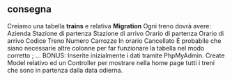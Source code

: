 ## consegna 

Creiamo una tabella **trains** e relativa **Migration**
Ogni treno dovrà avere:
Azienda
Stazione di partenza
Stazione di arrivo
Orario di partenza
Orario di arrivo
Codice Treno
Numero Carrozze
In orario
Cancellato
È probabile che siano necessarie altre colonne per far funzionare la tabella nel modo corretto ; ...
BONUS:
Inserite inizialmente i dati tramite PhpMyAdmin.
Create Model relativo ed un Controller per mostrare nella home page tutti i treni che sono in partenza dalla data odierna.
